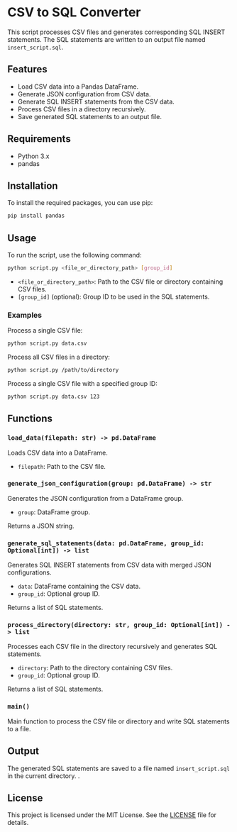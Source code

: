 # CSV to SQL Converter

This script processes CSV files and generates corresponding SQL INSERT statements. The SQL statements are written to an output file named `insert_script.sql`.

## Features

- Load CSV data into a Pandas DataFrame.
- Generate JSON configuration from CSV data.
- Generate SQL INSERT statements from the CSV data.
- Process CSV files in a directory recursively.
- Save generated SQL statements to an output file.

## Requirements

- Python 3.x
- pandas

## Installation

To install the required packages, you can use pip:

```bash
pip install pandas
```

## Usage

To run the script, use the following command:

```bash
python script.py <file_or_directory_path> [group_id]
```

- `<file_or_directory_path>`: Path to the CSV file or directory containing CSV files.
- `[group_id]` (optional): Group ID to be used in the SQL statements.

### Examples

Process a single CSV file:

```bash
python script.py data.csv
```

Process all CSV files in a directory:

```bash
python script.py /path/to/directory
```

Process a single CSV file with a specified group ID:

```bash
python script.py data.csv 123
```

## Functions

### `load_data(filepath: str) -> pd.DataFrame`

Loads CSV data into a DataFrame.

- `filepath`: Path to the CSV file.

### `generate_json_configuration(group: pd.DataFrame) -> str`

Generates the JSON configuration from a DataFrame group.

- `group`: DataFrame group.

Returns a JSON string.

### `generate_sql_statements(data: pd.DataFrame, group_id: Optional[int]) -> list`

Generates SQL INSERT statements from CSV data with merged JSON configurations.

- `data`: DataFrame containing the CSV data.
- `group_id`: Optional group ID.

Returns a list of SQL statements.

### `process_directory(directory: str, group_id: Optional[int]) -> list`

Processes each CSV file in the directory recursively and generates SQL statements.

- `directory`: Path to the directory containing CSV files.
- `group_id`: Optional group ID.

Returns a list of SQL statements.

### `main()`

Main function to process the CSV file or directory and write SQL statements to a file.

## Output

The generated SQL statements are saved to a file named `insert_script.sql` in the current directory.
.
## License

This project is licensed under the MIT License. See the [LICENSE](LICENSE) file for details.

